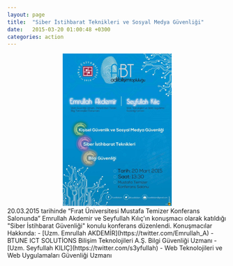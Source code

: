 ```yaml
---
layout: page
title:  "Siber İstihbarat Teknikleri ve Sosyal Medya Güvenliği"
date:   2015-03-20 01:00:48 +0300
categories: action
---
```

<div align="center"><img src="/assets/img/Siber-istihbarat-teknikleri.jpg"  width="250"></div>
20.03.2015 tarihinde “Fırat Üniversitesi Mustafa Temizer Konferans Salonunda” Emrullah Akdemir ve Seyfullah Kılıç’ın konuşmacı olarak katıldığı "Siber İstihbarat Güvenliği" konulu konferans düzenlendi.
Konuşmacılar Hakkında:
- [Uzm. Emrullah AKDEMİR](https://twitter.com/Emrullah_A)
  - BTUNE ICT SOLUTİONS Bilişim Teknolojileri A.Ş. Bilgi Güvenliği Uzmanı
- [Uzm. Seyfullah KILIÇ](https://twitter.com/s3yfullah)      
  - Web Teknolojileri ve Web Uygulamaları Güvenliği Uzmanı
